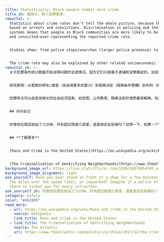 ```yaml
---
title: Statistically, Black people commit more crime.
title_zh: 据统计，黑人犯罪更多。
rebuttal: >-
  Statistics about crime rates don't tell the whole picture, because they are
  based on arrests and convictions. Discrimination in policing and the justice
  systems means that people in Black communities are more likely to be arrested
  and convicted—over-representing the reported crime rate.


  Studies show: from police stops/searches (larger police presence) to bail decisions (worse terms for bail) to sentencing (harsher sentences), people in Black or gentrifying neighborhoods are policed more heavily. When you go looking for more crime, more crime is found—often low-level, non-violent misdemeanors.


  The crime rate may also be explained by other related socioeconomic factors, like poverty, public education, segregation laws, and environmental quality. A higher crime rate only highlights the systemic and pervasive nature of the discrimination.
rebuttal_zh: >-
  关于犯罪率的统计数据不能说明问题的全部情况，因为它们只是基于逮捕和定罪确定的。治安和司法系统方面的歧视意味着黑人社区的人们更有可能被逮捕和定罪，这超出了所报告犯罪率的范畴。


  研究表明：从警察的停车/搜查（会采用更多的警力）到保释决定（保释条件更糟）到判刑（判刑更严厉），黑人或底层社区的人们受到的警力对待更加严厉。如果你去了解更多的犯罪详情，更多的犯罪案例，你会发现这些往往是低程度的、非暴力的轻罪。


  犯罪率也可以由其他相关的社会经济因素，如贫困、公共教育、隔离法和环境质量来解释。较高的犯罪率只是更突出了歧视的系统性和普遍性。


  ## 问问自己


  你曾经在商店前站了几分钟，开车超过限速几英里，或者游走在街巷吗？试想一下，如果一个警察在那里针对你的每一个轻微的违规行为都开出罚单。


  ## **了解更多**


  [Race and Crime in the United States](https://en.wikipedia.org/wiki/Race_and_crime_in_the_United_States) (Wikipedia)


  [The Criminalization of Gentrifying Neighborhoods](https://www.theatlantic.com/politics/archive/2017/12/the-criminalization-of-gentrifying-neighborhoods/548837/) (The Atlantic)
background_image_url: https://live.staticflickr.com/1530/26576954745_a79ca4493e_k.jpg
background_image_alignment: right
ask_yourself: Have you ever stood in front of a shop for a few minutes, driven a
  few miles over the speed limit, or jaywalked? Imagine if a police officer was
  there to ticket you for every infraction.
ask_yourself_zh: 你曾经在商店前站了几分钟，开车超过限速几英里，或者游走在街巷吗？试想一下，如果一个警察在那里针对你的每一个轻微的违规行为都开出罚单。
category: Safety
color: "#462009"
read_more:
  - url: https://en.wikipedia.org/wiki/Race_and_crime_in_the_United_States
    source: Wikipedia
    link_title: Race and Crime in the United States
  - link_title: The Criminalization of Gentrifying Neighborhoods
    source: The Atlantic
    url: https://www.theatlantic.com/politics/archive/2017/12/the-criminalization-of-gentrifying-neighborhoods/548837/
---
```

